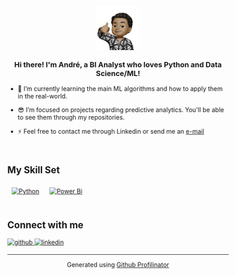 


### 
  
<div align="center">
<img src="https://github.com/andrecsta/andrecsta/blob/main/icon.jpeg?raw=true" align="center" height="100" width="100" />
</div>  
  

### <div align="center">Hi there! I'm André, a BI Analyst who loves Python and Data Science/ML!</div>  
  

- 🌱 I’m currently learning the main ML algorithms and how to apply them in the real-world.  
  

-  😎 I’m focused on projects regarding predictive analytics. You'll be able to see them through my repositories.  
  

- ⚡ Feel free to contact me through Linkedin or send me an <a href="mailto:andree.csta@gmail.com?subject=Hi! I was looking at your GitHub and I would like to talk to you about XXX">e-mail</a>  
  

<br/>  


## My Skill Set  
<td align="left" width="33%">

<div align="left">  
<a href="https://www.python.org/" target="_blank"><img style="margin: 10px" src="https://profilinator.rishav.dev/skills-assets/python-original.svg" alt="Python" height="50" /></a>  
<a href="https://powerbi.microsoft.com/en-us/" target="_blank"><img style="margin: 10px" src="https://profilinator.rishav.dev/skills-assets/powerbi.png" alt="Power Bi" height="50" /></a>  
</div>

</td><td valign="top" width="33%">



</td><td valign="top" width="33%">



</td> 

<br/>  


## Connect with me  
<a href="https://github.com/andrecsta" target="_blank">
<img src=https://img.shields.io/badge/github-%2324292e.svg?&style=for-the-badge&logo=github&logoColor=white alt=github style="margin-bottom: 5px;" />
</a>
<a href="https://linkedin.com/in/andrecsta" target="_blank">
<img src=https://img.shields.io/badge/linkedin-%231E77B5.svg?&style=for-the-badge&logo=linkedin&logoColor=white alt=linkedin style="margin-bottom: 5px;" />
</a>  

<br />

----
<div align="center">Generated using <a href="https://profilinator.rishav.dev/" target="_blank">Github Profilinator</a></div>
